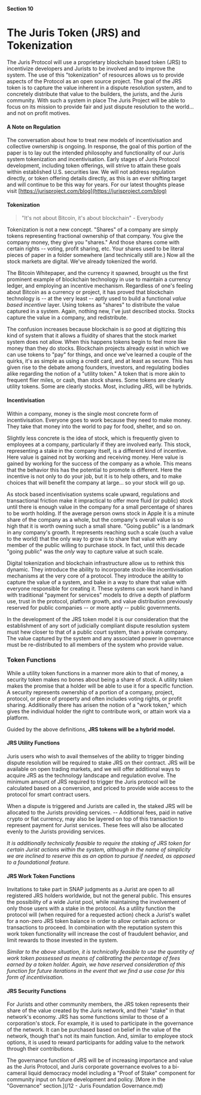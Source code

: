 **Section 10**
# The Juris Token \(JRS\) and Tokenization

The Juris Protocol will use a proprietary blockchain based token \(JRS\) to incentivize developers and Jurists to be involved and to improve the system. The use of this "tokenization" of resources allows us to provide aspects of the Protocol as an open source project. The goal of the JRS token is to capture the value inherent in a dispute resolution system, and to concretely distribute that value to the builders, the jurists, and the Juris community. With such a system in place The Juris Project will be able to focus on its mission to provide fair and just dispute resolution to the world... and not on profit motives.

#### A Note on Regulation

The conversation about how to treat new models of incentivisation and collective ownership is ongoing. In response, the goal of this portion of the paper is to lay out the intended philosophy and functionality of our Juris system tokenization and incentivisation. Early stages of Juris Protocol development, including token offerings, will strive to attain these goals within established U.S. securities law. We will not address regulation directly, or token offering details directly, as this is an ever shifting target and will continue to be this way for years. For our latest thoughts please visit [https://jurisproject.com/blog](https://jurisproject.com/blog)

#### Tokenization

> "It's not about Bitcoin, it's about blockchain" - Everybody

Tokenization is not a new concept. "Shares" of a company are simply tokens representing fractional ownership of that company. You give the company money, they give you "shares." And those shares come with certain rights -- voting, profit sharing, etc. Your shares used to be literal pieces of paper in a folder somewhere (and technically still are.) Now all the stock markets are digital. We've already tokenized the world. 

The Bitcoin Whitepaper, and the currency it spawned, brought us the first prominent example of blockchain technology in use to maintain a currency ledger, and employing an incentive mechanism. Regardless of one's feeling about Bitcoin as a currency or project, it has proved that blockchain technology is -- at the very least -- aptly used to build a functional *value based incentive* layer. Using tokens as "shares" to distribute the value captured in a system. Again, nothing new, I've just described stocks. Stocks capture the value in a company, and redistribute.

The confusion increases because blockchain is *so* good at digitizing this kind of system that it allows a fluidity of shares that the stock market system does not allow. When this happens tokens begin to feel more like money than they do stocks. Blockchain projects already exist in which we can use tokens to "pay" for things, and once we've learned a couple of the quirks, it's as simple as using a credit card, and at least as secure. This has given rise to the debate among founders, investors, and regulating bodies alike regarding the notion of a "utility token." A token that is more akin to frequent flier miles, or cash, than stock shares. Some tokens are clearly utility tokens. Some are clearly stocks. Most, including JRS, will be hybrids.

#### Incentivisation
Within a company, money is the single most concrete form of incentivisation. Everyone goes to work because they need to make money. They take that money into the world to pay for food, shelter, and so on. 

Slightly less concrete is the idea of stock, which is frequently given to employees at a company, particularly if they are involved early. This stock, representing a stake in the company itself, is a different kind of incentive. Here value is gained not by working and receiving money. Here value is gained by working for the success of the company as a whole. This means that the behavior this has the potential to promote is different. Here the incentive is not only to do your job, but it is to help others, and to make choices that will benefit the company at large... so your stock will go up.

As stock based incentivisation systems scale upward, regulations and transactional friction make it impractical to offer more fluid (or public) stock until there is enough value in the company for a small percentage of shares to be worth holding. If the average person owns stock in Apple it is a minute share of the company as a whole, but the company's overall value is so high that it is worth owning such a small share. "Going public" is a landmark in any company's growth. It represents reaching such a scale (such a value to the world) that the only way to grow is to share that value with any member of the public willing to purchase stock. In fact, until this decade "going public" was the *only* way to capture value at such scale.

Digital tokenization and blockchain infrastructure allow us to rethink this dynamic. They introduce the ability to incorporate stock-like incentivisation mechanisms at the very core of a protocol. They introduce the ability to capture the value of a system, and bake in a way to share that value with everyone responsible for creating it. These systems can work hand in hand with traditional "payment for services" models to drive a depth of platform use, trust in the protocol, platform growth, and value distribution previously reserved for public companies -- or more aptly -- public governments.

In the development of the JRS token model it is our consideration that the establishment of any sort of judicially compliant dispute resolution system must hew closer to that of a public court system, than a private company. The value captured by the system and any associated power in governance must be re-distributed to all members of the system who provide value.

### Token Functions
While a utility token functions in a manner more akin to that of money, a security token makes no bones about being a share of stock. A utility token makes the promise that a holder will be able to use it for a specific function. A security represents ownership of a portion of a company, project, protocol, or piece of property and often includes voting rights, or profit sharing. Additionally there has arisen the notion of a "work token," which gives the individual holder the right to contribute work, or attain work via a platform. 

Guided by the above definitions, **JRS tokens will be a hybrid model.**

#### JRS Utility Functions
Juris users who wish to avail themselves of the ability to trigger binding dispute resolution will be required to stake JRS on their contract. JRS will be available on open trading markets, and we will offer additional ways to acquire JRS as the technology landscape and regulation evolve. The minimum amount of JRS required to trigger the Juris protocol will be calculated based on a conversion, and priced to provide wide access to the protocol for smart contract users. 

When a dispute is triggered and Jurists are called in, the staked JRS will be allocated to the Jurists providing services. -- Additional fees, paid in native crypto or fiat currency, may also be layered on top of this transaction to represent payment for Jurist services. These fees will also be allocated evenly to the Jurists providing services.

_It is additionally technically feasible to require the staking of JRS token for certain Jurist actions within the system, although in the name of simplicity we are inclined to reserve this as an option to pursue if needed, as opposed to a foundational feature._

#### JRS Work Token Functions
Invitations to take part in SNAP judgments as a Jurist are open to all registered JRS holders worldwide, but not the general public. This ensures the possibility of a wide Jurist pool, while maintaining the involvement of only those users with a stake in the protocol. As a utility function the protocol will (when required for a requested action) check a Jurist's wallet for a non-zero JRS token balance in order to allow certain actions or transactions to proceed. In combination with the reputation system this work token functionality will increase the cost of fraudulent behavior, and limit rewards to those invested in the system.

_Similar to the above situation, it is technically feasible to use the quantity of work token possessed as means of calibrating the percentage of fees earned by a token holder. Again, we have reserved consideration of this function for future iterations in the event that we find a use case for this form of incentivisation._

#### JRS Security Functions
For Jurists and other community members, the JRS token represents their share of the value created by the Juris network, and their "stake" in that network's economy. JRS has some functions similar to those of a corporation's stock. For example, it is  used to participate in the governance of the network. It can be purchased based on belief in the value of the network, though that's not its main function. And, similar to employee stock options, it is used to reward participants for adding value to the network through their contributions.

The governance function of JRS will be of increasing importance and value as the Juris Protocol, and Juris corporate governance evolves to a bi-cameral liquid democracy model including a "Proof of Stake" component for community input on future development and policy. [More in the "Governance" section.](/12 - Juris Foundation Governance.md)
